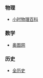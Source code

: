 ### 物理

- [小时物理百科](http://wuli.wiki/)

### 数学

 - [奥图网](https://www.aotuwang.com.cn/)

### 历史

- [全历史](https://www.allhistory.com/)